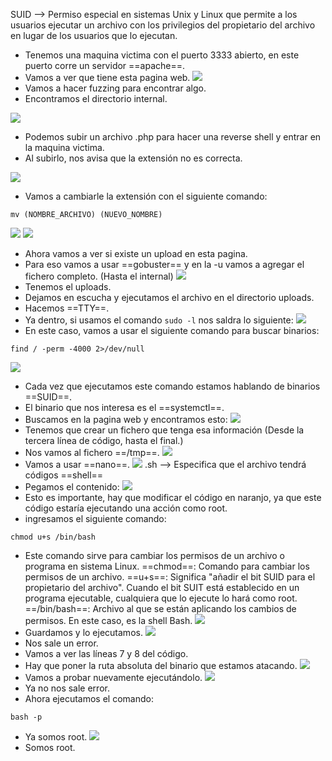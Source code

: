 SUID --> Permiso especial en sistemas Unix y Linux que permite a los usuarios ejecutar un archivo con los privilegios del propietario del archivo en lugar de los usuarios que lo ejecutan.

- Tenemos una maquina victima con el puerto 3333 abierto, en este puerto corre un servidor ==apache==.
- Vamos a ver que tiene esta pagina web.
![](../Imagenes/Pasted%20image%2020250111180039.png)
- Vamos a hacer fuzzing para encontrar algo.
- Encontramos el directorio internal.

![](../Imagenes/Pasted%20image%2020250111180434.png)
- Podemos subir un archivo .php para hacer una reverse shell y entrar en la maquina victima.
- Al subirlo, nos avisa que la extensión no es correcta.

![](../Imagenes/Pasted%20image%2020250111180840.png)
- Vamos a cambiarle la extensión con el siguiente comando:
```
mv (NOMBRE_ARCHIVO) (NUEVO_NOMBRE)
```

![](../Imagenes/Pasted%20image%2020250111181055.png)
![](../Imagenes/Pasted%20image%2020250111181116.png)
- Ahora vamos a ver si existe un upload en esta pagina.
- Para eso vamos a usar ==gobuster== y en la -u vamos a agregar el fichero completo. (Hasta el internal)
![](../Imagenes/Pasted%20image%2020250111181446.png)
- Tenemos el uploads.
- Dejamos en escucha y ejecutamos el archivo en el directorio uploads.
- Hacemos ==TTY==.
- Ya dentro, si usamos el comando `sudo -l` nos saldra lo siguiente:
![](../Imagenes/Pasted%20image%2020250111182155.png)
- En este caso, vamos a usar el siguiente comando para buscar binarios:
```
find / -perm -4000 2>/dev/null
```
![](../Imagenes/Pasted%20image%2020250111182431.png)
- Cada vez que ejecutamos este comando estamos hablando de binarios ==SUID==.
- El binario que nos interesa es el ==systemctl==.
- Buscamos en la pagina web y encontramos esto:
![](../Imagenes/Pasted%20image%2020250111182722.png)
- Tenemos que crear un fichero que tenga esa información (Desde la tercera línea de código, hasta el final.)
- Nos vamos al fichero ==/tmp==.
![](../Imagenes/Pasted%20image%2020250111183222.png)
- Vamos a usar ==nano==.
![](../Imagenes/Pasted%20image%2020250111183324.png)
.sh --> Especifica que el archivo tendrá códigos ==shell==
- Pegamos el contenido:
![](../Imagenes/Pasted%20image%2020250111183536.png)
- Esto es importante, hay que modificar el código en naranjo, ya que este código estaría ejecutando una acción como root.
- ingresamos el siguiente comando:
```
chmod u+s /bin/bash
```
- Este comando sirve para cambiar los permisos de un archivo o programa en sistema Linux.
==chmod==: Comando para cambiar los permisos de un archivo.
==u+s==: Significa "añadir el bit SUID para el propietario del archivo". Cuando el bit SUIT está establecido en un programa ejecutable, cualquiera que lo ejecute lo hará como root.
==/bin/bash==: Archivo al que se están aplicando los cambios de permisos. En este caso, es la shell Bash.
![](../Imagenes/Pasted%20image%2020250111184512.png)
- Guardamos y lo ejecutamos.
![](../Imagenes/Pasted%20image%2020250111184708.png)
- Nos sale un error.
- Vamos a ver las líneas 7 y 8 del código.
- Hay que poner la ruta absoluta del binario que estamos atacando.
![](../Imagenes/Pasted%20image%2020250111185031.png)
- Vamos a probar nuevamente ejecutándolo.
![](../Imagenes/Pasted%20image%2020250111185152.png)
- Ya no nos sale error.
- Ahora ejecutamos el comando:
```
bash -p
```
- Ya somos root.
![](../Imagenes/Pasted%20image%2020250111185323.png)
- Somos root.